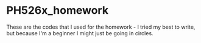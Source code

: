 # PH526x_homework

These are the codes that I used for the homework - I tried my best to write, but because I'm a beginner I might just be going in circles.
